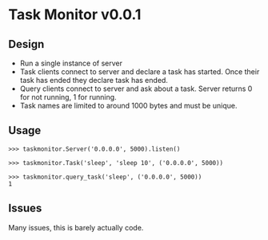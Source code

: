 # Task Monitor v0.0.1

## Design
* Run a single instance of server
* Task clients connect to server and declare a task has started. Once their
  task has ended they declare task has ended.
* Query clients connect to server and ask about a task. Server returns 0 for
  not running, 1 for running.
* Task names are limited to around 1000 bytes and must be unique.


## Usage

	>>> taskmonitor.Server('0.0.0.0', 5000).listen()

	>>> taskmonitor.Task('sleep', 'sleep 10', ('0.0.0.0', 5000))

	>>> taskmonitor.query_task('sleep', ('0.0.0.0', 5000))
	1


## Issues

Many issues, this is barely actually code.

